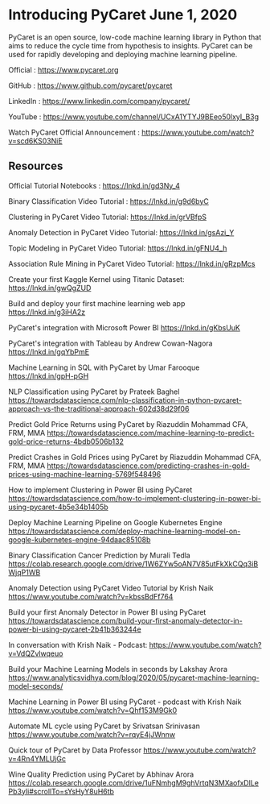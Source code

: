 # Introducing PyCaret June 1, 2020

PyCaret is an open source, low-code machine learning library in Python that aims to reduce the cycle time from hypothesis to insights. PyCaret can be used for rapidly developing and deploying machine learning pipeline. 

Official : https://www.pycaret.org

GitHub : https://www.github.com/pycaret/pycaret

LinkedIn : https://www.linkedin.com/company/pycaret/

YouTube : https://www.youtube.com/channel/UCxA1YTYJ9BEeo50lxyI_B3g

Watch PyCaret Official Announcement : https://www.youtube.com/watch?v=scd6KS03NiE

## Resources

Official Tutorial Notebooks : https://lnkd.in/gd3Ny_4

Binary Classification Video Tutorial : https://lnkd.in/g9d6byC

Clustering in PyCaret Video Tutorial:
https://lnkd.in/grVBfpS

Anomaly Detection in PyCaret Video Tutorial:
https://lnkd.in/gsAzi_Y

Topic Modeling in PyCaret Video Tutorial:
https://lnkd.in/gFNU4_h

Association Rule Mining in PyCaret Video Tutorial:
https://lnkd.in/gRzpMcs

Create your first Kaggle Kernel using Titanic Dataset: 
https://lnkd.in/gwQgZUD

Build and deploy your first machine learning web app
https://lnkd.in/g3iHA2z

PyCaret's integration with Microsoft Power BI
https://lnkd.in/gKbsUuK

PyCaret's integration with Tableau by Andrew Cowan-Nagora
https://lnkd.in/gqYbPmE

Machine Learning in SQL with PyCaret by Umar Farooque
https://lnkd.in/gpH-pGH

NLP Classification using PyCaret by Prateek Baghel
https://towardsdatascience.com/nlp-classification-in-python-pycaret-approach-vs-the-traditional-approach-602d38d29f06

Predict Gold Price Returns using PyCaret by Riazuddin Mohammad CFA, FRM, MMA
https://towardsdatascience.com/machine-learning-to-predict-gold-price-returns-4bdb0506b132

Predict Crashes in Gold Prices using PyCaret by Riazuddin Mohammad CFA, FRM, MMA
https://towardsdatascience.com/predicting-crashes-in-gold-prices-using-machine-learning-5769f548496

How to implement Clustering in Power BI using PyCaret
https://towardsdatascience.com/how-to-implement-clustering-in-power-bi-using-pycaret-4b5e34b1405b

Deploy Machine Learning Pipeline on Google Kubernetes Engine
https://towardsdatascience.com/deploy-machine-learning-model-on-google-kubernetes-engine-94daac85108b

Binary Classification Cancer Prediction by Murali Tedla 
https://colab.research.google.com/drive/1W6ZYw5oAN7V85utFkXkCQq3iBWjqP1WB

Anomaly Detection using PyCaret Video Tutorial by Krish Naik
https://www.youtube.com/watch?v=kbssBdFf764

Build your first Anomaly Detector in Power BI using PyCaret
https://towardsdatascience.com/build-your-first-anomaly-detector-in-power-bi-using-pycaret-2b41b363244e

In conversation with Krish Naik - Podcast:
https://www.youtube.com/watch?v=VdQZvlwqeuo

Build your Machine Learning Models in seconds by Lakshay Arora
https://www.analyticsvidhya.com/blog/2020/05/pycaret-machine-learning-model-seconds/

Machine Learning in Power BI using PyCaret - podcast with Krish Naik
https://www.youtube.com/watch?v=Qhf153M9Gk0

Automate ML cycle using PyCaret by Srivatsan Srinivasan
https://www.youtube.com/watch?v=rqyE4jJWnnw

Quick tour of PyCaret by Data Professor
https://www.youtube.com/watch?v=4Rn4YMLUjGc

Wine Quality Prediction using PyCaret by Abhinav Arora
https://colab.research.google.com/drive/1uFNmhgM9ghVrtqN3MXaofxDlLePb3yIi#scrollTo=sYsHyY8uH6tb

